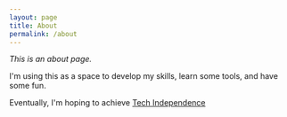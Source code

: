 ```yaml
---
layout: page
title: About
permalink: /about
---
```


*This is an about page.*

I'm using this as a space to develop my skills, learn some tools, and have some fun. 

Eventually, I'm hoping to achieve [Tech Independence](https://sive.rs/ti)